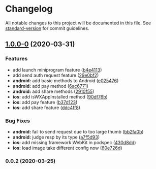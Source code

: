 # Changelog

All notable changes to this project will be documented in this file. See [standard-version](https://github.com/conventional-changelog/standard-version) for commit guidelines.

## [1.0.0-0](https://github.com/icemangotech/rn-wechat/compare/v0.0.2...v1.0.0-0) (2020-03-31)


### Features

* add launch miniprogram feature ([b4e4113](https://github.com/icemangotech/rn-wechat/commit/b4e411361d15f1dfe67f775e9701d58065fd837f))
* add send auth request feature ([29e0bf2](https://github.com/icemangotech/rn-wechat/commit/29e0bf2695a2862e01e7079663e38ccff8e89752))
* **android:** add basic methods to Android ([e025476](https://github.com/icemangotech/rn-wechat/commit/e0254762854eb53c60497a9d7daef1fefcb1a690))
* **android:** add pay method ([6ac6771](https://github.com/icemangotech/rn-wechat/commit/6ac6771ac883182d5399bb89a40a8ec86a4f02b2))
* **android:** add share methods ([2910f55](https://github.com/icemangotech/rn-wechat/commit/2910f5544fe4dbc71f14560bd0ce85a3f2e8d26d))
* **ios:** add isWXAppInstalled method ([90df76b](https://github.com/icemangotech/rn-wechat/commit/90df76b8c81e8a623084efa4fca30c34c10a57a9))
* **ios:** add pay feature ([b37d123](https://github.com/icemangotech/rn-wechat/commit/b37d1236fe2d9db28e411c3e2601cf2c55e25221))
* **ios:** add share feature ([ddc4ff8](https://github.com/icemangotech/rn-wechat/commit/ddc4ff87386fb30a00dced4863de4dc099c044c9))


### Bug Fixes

* **android:** fail to send request due to too large thumb ([bb2fa0b](https://github.com/icemangotech/rn-wechat/commit/bb2fa0bc56452b24d4568bb4323033398c3fb6aa))
* **android:** judge resp by its type ([a7f5d93](https://github.com/icemangotech/rn-wechat/commit/a7f5d9368121edae1ca0dea7ad52456ab737c2ea))
* **ios:** add missing framework WebKit in podspec ([430d8dd](https://github.com/icemangotech/rn-wechat/commit/430d8dd1f273575cb45b35f2801ee36cf79ef6b2))
* **ios:** load image take different config now ([60e726d](https://github.com/icemangotech/rn-wechat/commit/60e726d622a47eee36e14a9504becbbfb59fcc2c))

### 0.0.2 (2020-03-25)
